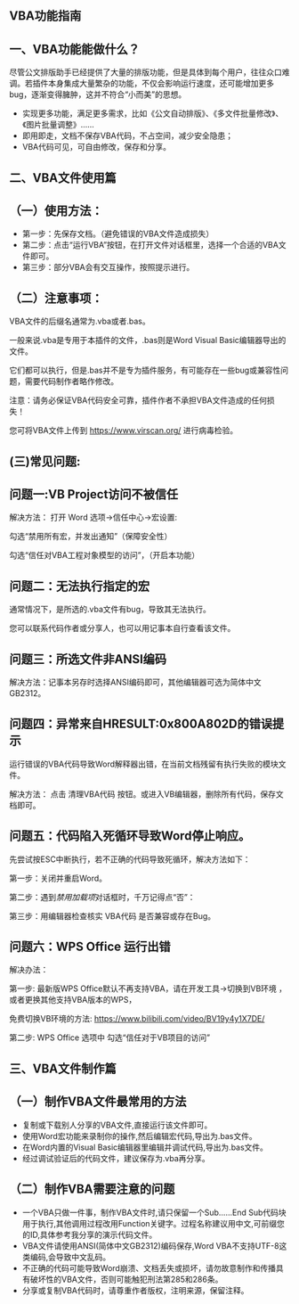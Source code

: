 ## VBA功能指南


## 一、VBA功能能做什么？

尽管公文排版助手已经提供了大量的排版功能，但是具体到每个用户，往往众口难调。若插件本身集成大量繁杂的功能，不仅会影响运行速度，还可能增加更多bug，逐渐变得臃肿，这并不符合“小而美”的思想。

+ 实现更多功能，满足更多需求，比如《公文自动排版》、《多文件批量修改》、《图片批量调整》……
+ 即用即走，文档不保存VBA代码，不占空间，减少安全隐患；
+ VBA代码可见，可自由修改，保存和分享。

## 二、VBA文件使用篇

## （一）使用方法：

+ 第一步：先保存文档。（避免错误的VBA文件造成损失）
+ 第二步：点击“运行VBA”按钮，在打开文件对话框里，选择一个合适的VBA文件即可。
+ 第三步：部分VBA会有交互操作，按照提示进行。

## （二）注意事项：

VBA文件的后缀名通常为.vba或者.bas。

一般来说.vba是专用于本插件的文件，.bas则是Word Visual Basic编辑器导出的文件。

它们都可以执行，但是.bas并不是专为插件服务，有可能存在一些bug或兼容性问题，需要代码制作者略作修改。

注意：请务必保证VBA代码安全可靠，插件作者不承担VBA文件造成的任何损失！

您可将VBA文件上传到 https://www.virscan.org/ 进行病毒检验。

## (三)常见问题:

## 问题一:VB Project访问不被信任
 
解决方法：
打开 Word 选项->信任中心->宏设置:

勾选“禁用所有宏，并发出通知”（保障安全性）

勾选“信任对VBA工程对象模型的访问”，（开启本功能）

## 问题二：无法执行指定的宏

通常情况下，是所选的.vba文件有bug，导致其无法执行。

您可以联系代码作者或分享人，也可以用记事本自行查看该文件。

## 问题三：所选文件非ANSI编码
 
解决方法：记事本另存时选择ANSI编码即可，其他编辑器可选为简体中文GB2312。

## 问题四：异常来自HRESULT:0x800A802D的错误提示

运行错误的VBA代码导致Word解释器出错，在当前文档残留有执行失败的模块文件。

解决方法：	点击 清理VBA代码 按钮。或进入VB编辑器，删除所有代码，保存文档即可。

## 问题五：代码陷入死循环导致Word停止响应。

先尝试按ESC中断执行，若不正确的代码导致死循环，解决方法如下：

第一步：关闭并重启Word。

第二步：遇到*禁用加载项*对话框时，千万记得点“否”：

第三步：用编辑器检查核实 VBA代码 是否兼容或存在Bug。

## 问题六：WPS Office 运行出错
 
解决办法：

第一步: 最新版WPS Office默认不再支持VBA，请在开发工具->切换到VB环境 ，或者更换其他支持VBA版本的WPS，

免费切换VB环境的方法: https://www.bilibili.com/video/BV19y4y1X7DE/

第二步: WPS Office 选项中 勾选“信任对于VB项目的访问”


##  三、VBA文件制作篇

## （一）制作VBA文件最常用的方法

+ 复制或下载别人分享的VBA文件,直接运行该文件即可。
+ 使用Word宏功能来录制你的操作,然后编辑宏代码,导出为.bas文件。
+ 在Word内置的Visual Basic编辑器里编辑并调试代码,导出为.bas文件。
+ 经过调试验证后的代码文件，建议保存为.vba再分享。

## （二）制作VBA需要注意的问题

+ 一个VBA只做一件事，制作VBA文件时,请只保留一个Sub……End Sub代码块用于执行,其他调用过程改用Function关键字。过程名称建议用中文,可前缀您的ID,具体参考我分享的演示代码文件。
+ VBA文件请使用ANSI(简体中文GB2312)编码保存,Word VBA不支持UTF-8这类编码,会导致中文乱码。
+ 不正确的代码可能导致Word崩溃、文档丢失或损坏，请勿故意制作和传播具有破坏性的VBA文件，否则可能触犯刑法第285和286条。
+ 分享或复制VBA代码时，请尊重作者版权，注明来源，保留注释。

